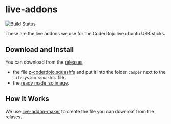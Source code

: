 # live-addons

[![Build Status](https://travis-ci.org/CoderDojoPotsdam/live-addons.svg?branch=master)](https://travis-ci.org/CoderDojoPotsdam/live-addons)

These are the live addons we use for the CoderDojo live ubuntu USB sticks.

## Download and Install

You can download from the [releases][releases]

- the file [z-coderdojo.squashfs](https://niccokunzmann.github.io/download_latest/z-coderdojo.squashfs) and put it into the 
  folder `casper` next to the `filesystem.squashfs` file.
- the [ready made iso image](https://owncloud.quelltext.eu/index.php/s/skrhc42PMTJXRH5).

## How It Works

We use [live-addon-maker][lam] to create the file you can downloaf from the relases.

[lam]: https://github.com/CodersOS/live-addon-maker
[releases]: https://github.com/CoderDojoPotsdam/live-addons/releases/latest

